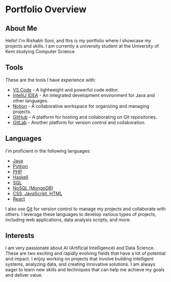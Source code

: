 # Portfolio Overview
## About Me

Hello! I'm Rishabh Soni, and this is my portfolio where I showcase my projects and skills.
I am currently a university student at the University of Kent studying Computer Science

## Tools
These are the tools I have experience with:

- [VS Code](https://code.visualstudio.com/) - A lightweight and powerful code editor.
- [IntelliJ IDEA](https://www.jetbrains.com/idea/) - An integrated development environment for Java and other languages.
- [Notion](https://www.notion.so/) - A collaborative workspace for organizing and managing projects.
- [GitHub](https://github.com/) - A platform for hosting and collaborating on Git repositories.
- [GitLab](https://gitlab.com/) - Another platform for version control and collaboration.

## Languages

I'm proficient in the following languages:
- [Java](https://www.oracle.com/java/)
- [Python](https://www.python.org/)
- [PHP](https://www.php.net/)
- [Haskell](https://www.haskell.org/)
- [SQL](https://www.mysql.com/)
- [NoSQL (MongoDB)](https://www.mysql.com/)
- [CSS, JavaScript, HTML](https://www.w3.org/standards/webdesign/htmlcss)
- [React]((https://react.dev/))

I also use [Git](https://git-scm.com/) for version control to manage my projects and collaborate with others.
I leverage these languages to develop various types of projects, including web applications, data analysis scripts, and more.

## Interests

I am very passionate about AI (Artificial Intelligence) and Data Science. These are two exciting and rapidly evolving fields that have a lot of potential and impact. I enjoy working on projects that involve building intelligent systems, analyzing data, and creating innovative solutions. I am always eager to learn new skills and techniques that can help me achieve my goals and deliver value.
